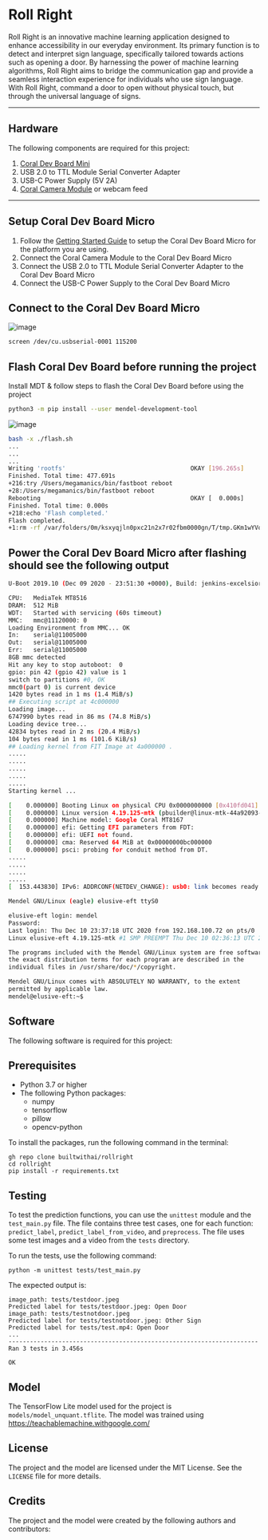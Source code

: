 # Roll Right
Roll Right is an innovative machine learning application designed to enhance accessibility in our everyday environment. Its primary function is to detect and interpret sign language, specifically tailored towards actions such as opening a door. By harnessing the power of machine learning algorithms, Roll Right aims to bridge the communication gap and provide a seamless interaction experience for individuals who use sign language. With Roll Right, command a door to open without physical touch, but through the universal language of signs.

---
## Hardware
The following components are required for this project:
1. [Coral Dev Board Mini](https://coral.ai/docs/dev-board-micro/get-started/)
2. USB 2.0 to TTL Module Serial Converter Adapter
3. USB-C Power Supply (5V 2A)
4. [Coral Camera Module](https://coral.ai/docs/camera/datasheet) or webcam feed
---

## Setup Coral Dev Board Micro
1. Follow the [Getting Started Guide](https://coral.ai/docs/dev-board-micro/get-started/) to setup the Coral Dev Board Micro for the platform you are using.
2. Connect the Coral Camera Module to the Coral Dev Board Micro
3. Connect the USB 2.0 to TTL Module Serial Converter Adapter to the Coral Dev Board Micro
4. Connect the USB-C Power Supply to the Coral Dev Board Micro

## Connect to the Coral Dev Board Micro
![image](https://github.com/builtwithai/rollright/assets/10250297/271d2038-2202-4b00-a4cc-a560bd3cb9d6)

```bash
screen /dev/cu.usbserial-0001 115200
```

## Flash Coral Dev Board before running the project

Install MDT & follow steps to flash the Coral Dev Board before using the project
```bash
python3 -m pip install --user mendel-development-tool

```
![image](https://github.com/builtwithai/rollright/assets/10250297/0dfb338b-49ff-4cee-9850-a44721beb3e4)

```bash
bash -x ./flash.sh
...
...
...
Writing 'rootfs'                                   OKAY [196.265s]
Finished. Total time: 477.691s
+216:try /Users/megamanics/bin/fastboot reboot
+28:/Users/megamanics/bin/fastboot reboot
Rebooting                                          OKAY [  0.000s]
Finished. Total time: 0.000s
+218:echo 'Flash completed.'
Flash completed.
+1:rm -rf /var/folders/0m/ksxyqjln0pxc21n2x7r02fbm0000gn/T/tmp.GKm1wYVo
```

## Power the Coral Dev Board Micro after flashing should see the following output
```bash
U-Boot 2019.10 (Dec 09 2020 - 23:51:30 +0000), Build: jenkins-excelsior.excelsior-bootloader-2

CPU:   MediaTek MT8516
DRAM:  512 MiB
WDT:   Started with servicing (60s timeout)
MMC:   mmc@11120000: 0
Loading Environment from MMC... OK
In:    serial@11005000
Out:   serial@11005000
Err:   serial@11005000
8GB mmc detected
Hit any key to stop autoboot:  0
gpio: pin 42 (gpio 42) value is 1
switch to partitions #0, OK
mmc0(part 0) is current device
1420 bytes read in 1 ms (1.4 MiB/s)
## Executing script at 4c000000
Loading image...
6747990 bytes read in 86 ms (74.8 MiB/s)
Loading device tree...
42834 bytes read in 2 ms (20.4 MiB/s)
104 bytes read in 1 ms (101.6 KiB/s)
## Loading kernel from FIT Image at 4a000000 .
.....
.....
.....
.....
.....
Starting kernel ...

[    0.000000] Booting Linux on physical CPU 0x0000000000 [0x410fd041]
[    0.000000] Linux version 4.19.125-mtk (pbuilder@linux-mtk-44a92093-5a4b-410b-8ad5-805072874b42-7qs4k-8xlpx) (gcc version 8.3.0 (Debian 8.3.0-2)) #1 SMP PREEMPT Thu Dec 10 02:36:13 UTC 2020
[    0.000000] Machine model: Google Coral MT8167
[    0.000000] efi: Getting EFI parameters from FDT:
[    0.000000] efi: UEFI not found.
[    0.000000] cma: Reserved 64 MiB at 0x00000000bc000000
[    0.000000] psci: probing for conduit method from DT.
.....
.....
.....
.....
[  153.443830] IPv6: ADDRCONF(NETDEV_CHANGE): usb0: link becomes ready

Mendel GNU/Linux (eagle) elusive-eft ttyS0

elusive-eft login: mendel
Password:
Last login: Thu Dec 10 23:37:18 UTC 2020 from 192.168.100.72 on pts/0
Linux elusive-eft 4.19.125-mtk #1 SMP PREEMPT Thu Dec 10 02:36:13 UTC 2020 aarch64

The programs included with the Mendel GNU/Linux system are free software;
the exact distribution terms for each program are described in the
individual files in /usr/share/doc/*/copyright.

Mendel GNU/Linux comes with ABSOLUTELY NO WARRANTY, to the extent
permitted by applicable law.
mendel@elusive-eft:~$
```

## Software
The following software is required for this project:

## Prerequisites
* Python 3.7 or higher
* The following Python packages:
  * numpy
  * tensorflow
  * pillow
  * opencv-python




To install the packages, run the following command in the terminal:

```
gh repo clone builtwithai/rollright
cd rollright
pip install -r requirements.txt
```


## Testing
To test the prediction functions, you can use the `unittest` module and the `test_main.py` file. The file contains three test cases, one for each function: `predict_label`, `predict_label_from_video`, and `preprocess`. The file uses some test images and a video from the `tests` directory.

To run the tests, use the following command:

```
python -m unittest tests/test_main.py
```

The expected output is:

```
image_path: tests/testdoor.jpeg
Predicted label for tests/testdoor.jpeg: Open Door
image_path: tests/testnotdoor.jpeg
Predicted label for tests/testnotdoor.jpeg: Other Sign
Predicted label for tests/test.mp4: Open Door
...
----------------------------------------------------------------------
Ran 3 tests in 3.456s

OK
```

## Model
The TensorFlow Lite model used for the project is `models/model_unquant.tflite`. The model was trained using https://teachablemachine.withgoogle.com/


## License
The project and the model are licensed under the MIT License. See the `LICENSE` file for more details.

## Credits
The project and the model were created by the following authors and contributors:

